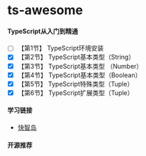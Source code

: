 # ts-awesome
#### TypeScript从入门到精通
- [  ]  【第1节】 TypeScript环境安装
- [X] 【第2节】 TypeScript基本类型（String）
- [X] 【第3节】 TypeScript基本类型 （Number）
- [X] 【第4节】 TypeScript基本类型（Boolean）
- [X] 【第5节】 TypeScript特殊类型（Tuple）
- [X] 【第6节】 TypeScript扩展类型（Tuple）
#### 学习链接
- [快智岛](https://xunzhaotech.gitee.io/kuaizhidao/)
#### 开源推荐


